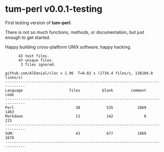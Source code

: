 # tum-perl v0.0.1-testing

First testing version of **tum-perl**.

There is not so much functions, methods, or documentation,
but just enough to get started. 

Happy building cross-platform UNIX software, happy hacking.

```text
      43 text files.
      43 unique files.                              
       3 files ignored.

github.com/AlDanial/cloc v 1.96  T=0.02 s (1734.4 files/s, 138104.0 lines/s)
-------------------------------------------------------------------------------
Language                     files          blank        comment           code
-------------------------------------------------------------------------------
Perl                            30            535           1069           1463
Markdown                        13            142              0            215
-------------------------------------------------------------------------------
SUM:                            43            677           1069           1678
-------------------------------------------------------------------------------
```

